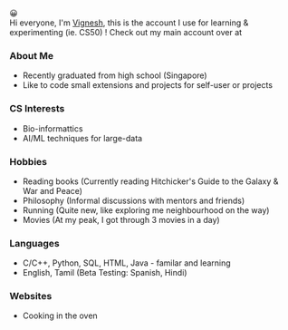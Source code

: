😀 <br> Hi everyone, I'm [Vignesh](https://example.com), this is the account I use for learning & experimenting (ie. CS50) !
Check out my main account over at 

### About Me
 - Recently graduated from high school (Singapore)
 - Like to code small extensions and projects for self-user or projects

### CS Interests
  - Bio-informattics
  - AI/ML techniques for large-data

### Hobbies
  - Reading books (Currently reading Hitchicker's Guide to the Galaxy & War and Peace)
  - Philosophy (Informal discussions with mentors and friends)
  - Running (Quite new, like exploring me neighbourhood on the way)
  - Movies (At my peak, I got through 3 movies in a day)

### Languages
  - C/C++, Python, SQL, HTML, Java - familar and learning
  - English, Tamil (Beta Testing: Spanish, Hindi)

### Websites
  - Cooking in the oven
